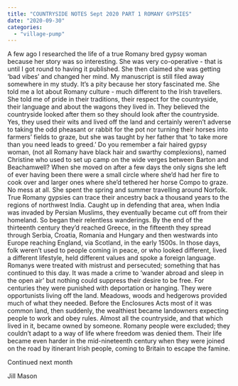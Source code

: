 ```yaml
---
title: "COUNTRYSIDE NOTES Sept 2020 PART 1 ROMANY GYPSIES"
date: "2020-09-30"
categories: 
  - "village-pump"
---
```


A few ago I researched the life of a true Romany bred gypsy woman because her story was so interesting. She was very co-operative - that is until I got round to having it published. She then claimed she was getting ‘bad vibes’ and changed her mind. My manuscript is still filed away somewhere in my study. It’s a pity because her story fascinated me. She told me a lot about Romany culture - much different to the Irish travellers. She told me of pride in their traditions, their respect for the countryside, their language and about the wagons they lived in. They believed the countryside looked after them so they should look after the countryside. Yes, they used their wits and lived off the land and certainly weren’t adverse to taking the odd pheasant or rabbit for the pot nor turning their horses into farmers’ fields to graze, but she was taught by her father that ‘to take more than you need leads to greed.’ Do you remember a fair haired gypsy woman, (not all Romany have black hair and swarthy complexions), named Christine who used to set up camp on the wide verges between Barton and Beachamwell? When she moved on after a few days the only signs she left of ever having been there were a small circle where she’d had her fire to cook over and larger ones where she’d tethered her horse Compo to graze. No mess at all. She spent the spring and summer travelling around Norfolk. True Romany gypsies can trace their ancestry back a thousand years to the regions of northwest India. Caught up in defending that area, when India was invaded by Persian Muslims, they eventually became cut off from their homeland. So began their relentless wanderings. By the end of the thirteenth century they’d reached Greece, in the fifteenth they spread through Serbia, Croatia, Romania and Hungary and then westwards into Europe reaching England, via Scotland, in the early 1500s. In those days, folk weren’t used to people coming in peace, or who looked different, lived a different lifestyle, held different values and spoke a foreign language. Romanys were treated with mistrust and persecuted; something that has continued to this day. It was made a crime to ‘wander abroad and sleep in the open air’ but nothing could suppress their desire to be free. For centuries they were punished with deportation or hanging. They were opportunists living off the land. Meadows, woods and hedgerows provided much of what they needed. Before the Enclosures Acts most of it was common land, then suddenly, the wealthiest became landowners expecting people to work and obey rules. Almost all the countryside, and that which lived in it, became owned by someone. Romany people were excluded; they couldn’t adapt to a way of life where freedom was denied them. Their life became even harder in the mid-nineteenth century when they were joined on the road by itinerant Irish people, coming to Britain to escape the famine.

Continued next month

Jill Mason
